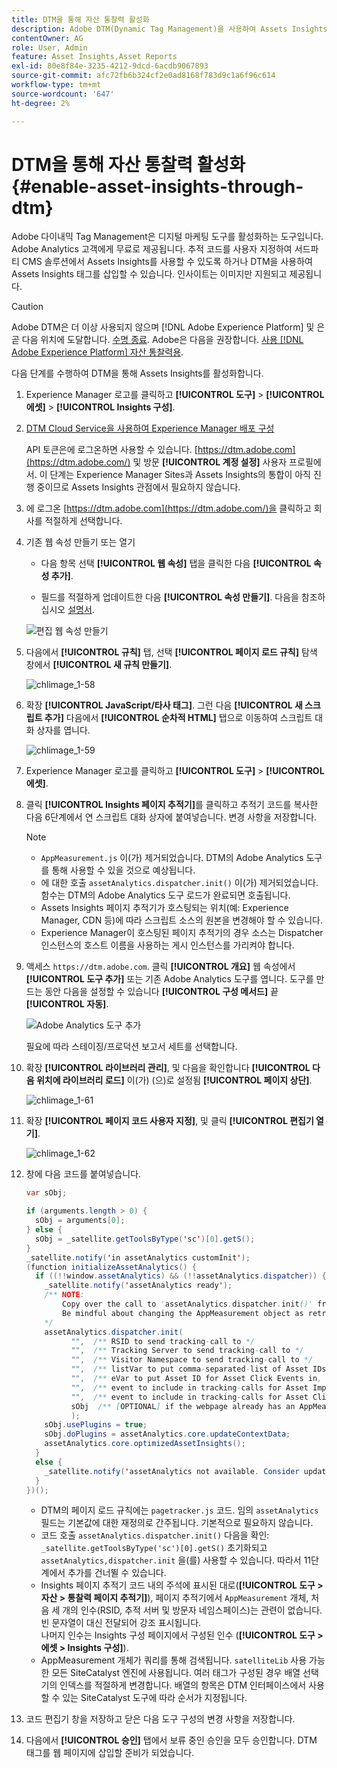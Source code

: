 ```yaml
---
title: DTM을 통해 자산 통찰력 활성화
description: Adobe DTM(Dynamic Tag Management)을 사용하여 Assets Insights를 활성화하는 방법을 알아봅니다.
contentOwner: AG
role: User, Admin
feature: Asset Insights,Asset Reports
exl-id: 80e8f84e-3235-4212-9dcd-6acdb9067893
source-git-commit: afc72fb6b324cf2e0ad8168f783d9c1a6f96c614
workflow-type: tm+mt
source-wordcount: '647'
ht-degree: 2%

---
```


# DTM을 통해 자산 통찰력 활성화 {#enable-asset-insights-through-dtm}

Adobe 다이내믹 Tag Management은 디지털 마케팅 도구를 활성화하는 도구입니다. Adobe Analytics 고객에게 무료로 제공됩니다. 추적 코드를 사용자 지정하여 서드파티 CMS 솔루션에서 Assets Insights를 사용할 수 있도록 하거나 DTM을 사용하여 Assets Insights 태그를 삽입할 수 있습니다. 인사이트는 이미지만 지원되고 제공됩니다.

>[!CAUTION]
>
>Adobe DTM은 더 이상 사용되지 않으며 [!DNL Adobe Experience Platform] 및 은 곧 다음 위치에 도달합니다. [수명 종료](https://medium.com/launch-by-adobe/dtm-plans-for-a-sunset-3c6aab003a6f). Adobe은 다음을 권장합니다. [사용 [!DNL Adobe Experience Platform] 자산 통찰력용](https://experienceleague.adobe.com/docs/experience-manager-learn/assets/advanced/asset-insights-launch-tutorial.html).

다음 단계를 수행하여 DTM을 통해 Assets Insights를 활성화합니다.

1. Experience Manager 로고를 클릭하고 **[!UICONTROL 도구]** > **[!UICONTROL 에셋]** > **[!UICONTROL Insights 구성]**.
1. [DTM Cloud Service을 사용하여 Experience Manager 배포 구성](/help/sites-administering/dtm.md)

   API 토큰은에 로그온하면 사용할 수 있습니다. [https://dtm.adobe.com](https://dtm.adobe.com/) 및 방문 **[!UICONTROL 계정 설정]** 사용자 프로필에서. 이 단계는 Experience Manager Sites과 Assets Insights의 통합이 아직 진행 중이므로 Assets Insights 관점에서 필요하지 않습니다.

1. 에 로그온 [https://dtm.adobe.com](https://dtm.adobe.com/)을 클릭하고 회사를 적절하게 선택합니다.
1. 기존 웹 속성 만들기 또는 열기

   * 다음 항목 선택 **[!UICONTROL 웹 속성]** 탭을 클릭한 다음 **[!UICONTROL 속성 추가]**.

   * 필드를 적절하게 업데이트한 다음 **[!UICONTROL 속성 만들기]**. 다음을 참조하십시오 [설명서](https://experienceleague.adobe.com/docs/experience-manager-learn/getting-started-wknd-tutorial-develop/overview.html?lang=ko-KR).

   ![편집 웹 속성 만들기](assets/Create-edit-web-property.png)

1. 다음에서 **[!UICONTROL 규칙]** 탭, 선택 **[!UICONTROL 페이지 로드 규칙]** 탐색 창에서 **[!UICONTROL 새 규칙 만들기]**.

   ![chlimage_1-58](assets/chlimage_1-194.png)

1. 확장 **[!UICONTROL JavaScript/타사 태그]**. 그런 다음 **[!UICONTROL 새 스크립트 추가]** 다음에서 **[!UICONTROL 순차적 HTML]** 탭으로 이동하여 스크립트 대화 상자를 엽니다.

   ![chlimage_1-59](assets/chlimage_1-195.png)

1. Experience Manager 로고를 클릭하고 **[!UICONTROL 도구]** > **[!UICONTROL 에셋]**.
1. 클릭 **[!UICONTROL Insights 페이지 추적기]**&#x200B;를 클릭하고 추적기 코드를 복사한 다음 6단계에서 연 스크립트 대화 상자에 붙여넣습니다. 변경 사항을 저장합니다.

   >[!NOTE]
   >
   >* `AppMeasurement.js` 이(가) 제거되었습니다. DTM의 Adobe Analytics 도구를 통해 사용할 수 있을 것으로 예상됩니다.
   >* 에 대한 호출 `assetAnalytics.dispatcher.init()` 이(가) 제거되었습니다. 함수는 DTM의 Adobe Analytics 도구 로드가 완료되면 호출됩니다.
   >* Assets Insights 페이지 추적기가 호스팅되는 위치(예: Experience Manager, CDN 등)에 따라 스크립트 소스의 원본을 변경해야 할 수 있습니다.
   >* Experience Manager이 호스팅된 페이지 추적기의 경우 소스는 Dispatcher 인스턴스의 호스트 이름을 사용하는 게시 인스턴스를 가리켜야 합니다.


1. 액세스 `https://dtm.adobe.com`. 클릭 **[!UICONTROL 개요]** 웹 속성에서 **[!UICONTROL 도구 추가]** 또는 기존 Adobe Analytics 도구를 엽니다. 도구를 만드는 동안 다음을 설정할 수 있습니다 **[!UICONTROL 구성 메서드]** 끝 **[!UICONTROL 자동]**.

   ![Adobe Analytics 도구 추가](assets/Add-Adobe-Analytics-Tool.png)

   필요에 따라 스테이징/프로덕션 보고서 세트를 선택합니다.

1. 확장 **[!UICONTROL 라이브러리 관리]**, 및 다음을 확인합니다 **[!UICONTROL 다음 위치에 라이브러리 로드]** 이(가) (으)로 설정됨 **[!UICONTROL 페이지 상단]**.

   ![chlimage_1-61](assets/chlimage_1-197.png)

1. 확장 **[!UICONTROL 페이지 코드 사용자 지정]**, 및 클릭 **[!UICONTROL 편집기 열기]**.

   ![chlimage_1-62](assets/chlimage_1-198.png)

1. 창에 다음 코드를 붙여넣습니다.

   ```Java
   var sObj;
   
   if (arguments.length > 0) {
     sObj = arguments[0];
   } else {
     sObj = _satellite.getToolsByType('sc')[0].getS();
   }
   _satellite.notify('in assetAnalytics customInit');
   (function initializeAssetAnalytics() {
     if ((!!window.assetAnalytics) && (!!assetAnalytics.dispatcher)) {
       _satellite.notify('assetAnalytics ready');
       /** NOTE:
           Copy over the call to 'assetAnalytics.dispatcher.init()' from Assets Pagetracker
           Be mindful about changing the AppMeasurement object as retrieved above.
       */
       assetAnalytics.dispatcher.init(
             "",  /** RSID to send tracking-call to */
             "",  /** Tracking Server to send tracking-call to */
             "",  /** Visitor Namespace to send tracking-call to */
             "",  /** listVar to put comma-separated-list of Asset IDs for Asset Impression Events in tracking-call, e.g. 'listVar1' */
             "",  /** eVar to put Asset ID for Asset Click Events in, e.g. 'eVar3' */
             "",  /** event to include in tracking-calls for Asset Impression Events, e.g. 'event8' */
             "",  /** event to include in tracking-calls for Asset Click Events, e.g. 'event7' */
             sObj  /** [OPTIONAL] if the webpage already has an AppMeasurement object, include the object here. If unspecified, Pagetracker Core shall create its own AppMeasurement object */
             );
       sObj.usePlugins = true;
       sObj.doPlugins = assetAnalytics.core.updateContextData;
       assetAnalytics.core.optimizedAssetInsights();
     }
     else {
       _satellite.notify('assetAnalytics not available. Consider updating the Custom Page Code', 4);
     }
   })();
   ```

   * DTM의 페이지 로드 규칙에는 `pagetracker.js` 코드. 임의 `assetAnalytics` 필드는 기본값에 대한 재정의로 간주됩니다. 기본적으로 필요하지 않습니다.
   * 코드 호출 `assetAnalytics.dispatcher.init()` 다음을 확인: `_satellite.getToolsByType('sc')[0].getS()` 초기화되고 `assetAnalytics,dispatcher.init` 을(를) 사용할 수 있습니다. 따라서 11단계에서 추가를 건너뛸 수 있습니다.
   * Insights 페이지 추적기 코드 내의 주석에 표시된 대로(**[!UICONTROL 도구 > 자산 > 통찰력 페이지 추적기]**), 페이지 추적기에서 `AppMeasurement` 개체, 처음 세 개의 인수(RSID, 추적 서버 및 방문자 네임스페이스)는 관련이 없습니다. 빈 문자열이 대신 전달되어 강조 표시됩니다.\
      나머지 인수는 Insights 구성 페이지에서 구성된 인수 (**[!UICONTROL 도구 > 에셋 > Insights 구성]**).
   * AppMeasurement 개체가 쿼리를 통해 검색됩니다. `satelliteLib` 사용 가능한 모든 SiteCatalyst 엔진에 사용됩니다. 여러 태그가 구성된 경우 배열 선택기의 인덱스를 적절하게 변경합니다. 배열의 항목은 DTM 인터페이스에서 사용할 수 있는 SiteCatalyst 도구에 따라 순서가 지정됩니다.

1. 코드 편집기 창을 저장하고 닫은 다음 도구 구성의 변경 사항을 저장합니다.
1. 다음에서 **[!UICONTROL 승인]** 탭에서 보류 중인 승인을 모두 승인합니다. DTM 태그를 웹 페이지에 삽입할 준비가 되었습니다.

